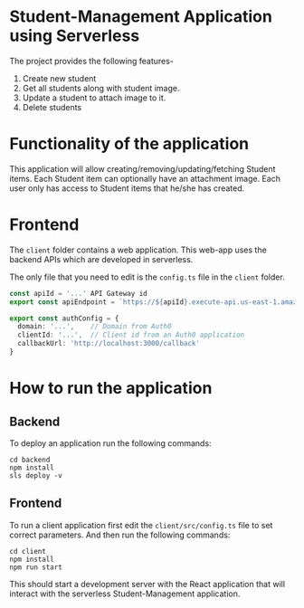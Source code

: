 # Student-Management Application using Serverless

The project provides the following features-
1) Create new student
2) Get all students along with student image.
3) Update a student to attach image to it.
4) Delete students

# Functionality of the application

This application will allow creating/removing/updating/fetching Student items. Each Student item can optionally have an attachment image. Each user only has access to Student items that he/she has created.


# Frontend

The `client` folder contains a web application. This web-app uses the backend APIs which are developed in serverless.

The only file that you need to edit is the `config.ts` file in the `client` folder. 

```ts
const apiId = '...' API Gateway id
export const apiEndpoint = `https://${apiId}.execute-api.us-east-1.amazonaws.com/dev`

export const authConfig = {
  domain: '...',    // Domain from Auth0
  clientId: '...',  // Client id from an Auth0 application
  callbackUrl: 'http://localhost:3000/callback'
}
```

# How to run the application

## Backend

To deploy an application run the following commands:

```
cd backend
npm install
sls deploy -v
```

## Frontend

To run a client application first edit the `client/src/config.ts` file to set correct parameters. And then run the following commands:

```
cd client
npm install
npm run start
```

This should start a development server with the React application that will interact with the serverless Student-Management application.